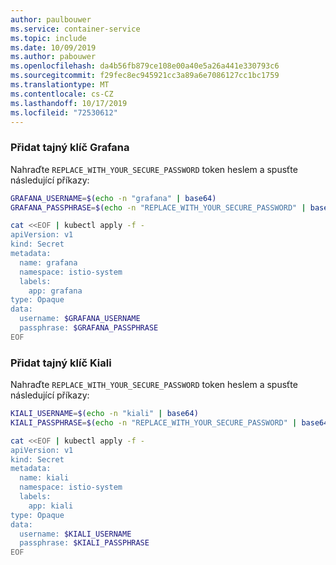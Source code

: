 ```yaml
---
author: paulbouwer
ms.service: container-service
ms.topic: include
ms.date: 10/09/2019
ms.author: pabouwer
ms.openlocfilehash: da4b56fb879ce108e00a40e5a26a441e330793c6
ms.sourcegitcommit: f29fec8ec945921cc3a89a6e7086127cc1bc1759
ms.translationtype: MT
ms.contentlocale: cs-CZ
ms.lasthandoff: 10/17/2019
ms.locfileid: "72530612"
---
```

### <a name="add-grafana-secret"></a>Přidat tajný klíč Grafana

Nahraďte `REPLACE_WITH_YOUR_SECURE_PASSWORD` token heslem a spusťte následující příkazy:

```bash
GRAFANA_USERNAME=$(echo -n "grafana" | base64)
GRAFANA_PASSPHRASE=$(echo -n "REPLACE_WITH_YOUR_SECURE_PASSWORD" | base64)

cat <<EOF | kubectl apply -f -
apiVersion: v1
kind: Secret
metadata:
  name: grafana
  namespace: istio-system
  labels:
    app: grafana
type: Opaque
data:
  username: $GRAFANA_USERNAME
  passphrase: $GRAFANA_PASSPHRASE
EOF
```

### <a name="add-kiali-secret"></a>Přidat tajný klíč Kiali

Nahraďte `REPLACE_WITH_YOUR_SECURE_PASSWORD` token heslem a spusťte následující příkazy:

```bash
KIALI_USERNAME=$(echo -n "kiali" | base64)
KIALI_PASSPHRASE=$(echo -n "REPLACE_WITH_YOUR_SECURE_PASSWORD" | base64)

cat <<EOF | kubectl apply -f -
apiVersion: v1
kind: Secret
metadata:
  name: kiali
  namespace: istio-system
  labels:
    app: kiali
type: Opaque
data:
  username: $KIALI_USERNAME
  passphrase: $KIALI_PASSPHRASE
EOF
```
